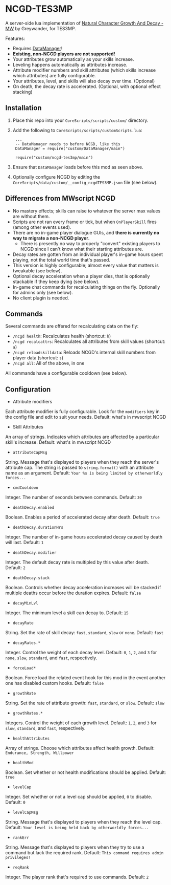 # NCGD-TES3MP

A server-side lua implementation of [Natural Character Growth And Decay - MW](https://www.nexusmods.com/morrowind/mods/44967) by Greywander, for TES3MP.

Features:

* Requires [DataManager](https://github.com/tes3mp-scripts/DataManager)!
* **Existing, non-NCGD players are not supported!**
* Your attributes grow automatically as your skills increase.
* Leveling happens automatically as attributes increase.
* Attribute modifier numbers and skill attributes (which skills increase which attributes) are fully configurable.
* Your attributes, level, and skills will also decay over time. (Optional)
* On death, the decay rate is accelerated. (Optional, with optional effect stacking)

## Installation

1. Place this repo into your `CoreScripts/scripts/custom/` directory.

1. Add the following to `CoreScripts/scripts/customScripts.lua`:

        ...
        -- DataManager needs to before NCGD, like this
        DataManager = require("custom/DataManager/main")

        require("custom/ncgd-tes3mp/main")

1. Ensure that `DataManager` loads before this mod as seen above.

1. Optionally configure NCGD by editing the `CoreScripts/data/custom/__config_ncgdTES3MP.json` file (see below).

## Differences from MWscript NCGD

* No mastery effects; skills can raise to whatever the server max values are without them.
* Scripts are not ran every frame or tick, but when `OnPlayerSkill` fires (among other events used).
* There are no in-game player dialogue GUIs, and **there is currently no way to migrate a non-NCGD player**.
    * There is presently no way to properly "convert" existing players to NCGD since I can't know what their starting attributes are.
* Decay rates are gotten from an individual player's in-game hours spent playing, not the total world time that's passed.
* This version is highly configurable; almost every value that matters is tweakable (see below).
* Optional decay acceleration when a player dies, that is optionally stackable if they keep dying (see below).
* In-game chat commands for recalculating things on the fly.  Optionally for admins only (see below).
* No client plugin is needed.

## Commands

Several commands are offered for recalculating data on the fly:

* `/ncgd health`: Recalculates health (shortcut: `h`)
* `/ncgd recalcattrs`: Recalculates all attributes from skill values (shortcut: `a`)
* `/ncgd reloadskilldata`: Reloads NCGD's internal skill numbers from player data (shortcut: `s`)
* `/ncgd all`: All of the above, in one

All commands have a configurable cooldown (see below).

## Configuration

* Attribute modifiers

Each attribute modifier is fully configurable.  Look for the `modifiers` key in the config file and edit to suit your needs.  Default: what's in mwscript NCGD

* Skill Attributes

An array of strings.  Indicates which attributes are affected by a particular skill's increase.  Default: what's in mwscript NCGD

* `attributeCapMsg`

String.  Message that's displayed to players when they reach the server's attribute cap.  The string is passed to `string.format()` with an attribute name as an argument.  Default: `Your %s is being limited by otherworldly forces...`

* `cmdCooldown`

Integer.  The number of seconds between commands.  Default: `30`

* `deathDecay.enabled`

Boolean.  Enables a period of accelerated decay after death.  Default: `true`

* `deathDecay.durationHrs`

Integer.  The number of in-game hours accelerated decay caused by death will last.  Default: `1`

* `deathDecay.modifier`

Integer.  The default decay rate is multipled by this value after death.  Default: `2`

* `deathDecay.stack`

Boolean.  Controls whether decay acceleration increases will be stacked if multiple deaths occur before the duration expires.  Default: `false`

* `decayMinLvl`

Integer.  The minimum level a skill can decay to.  Default: `15`

* `decayRate`

String.  Set the rate of skill decay: `fast`, `standard`, `slow` or `none`.  Default: `fast`

* `decayRates.*`

Integer.  Control the weight of each decay level.  Default: `0`, `1`, `2`, and `3` for `none`, `slow`, `standard`, and `fast`, respectively.

* `forceLoad*`

Boolean.  Force load the related event hook for this mod in the event another one has disabled custom hooks.  Default: `false`

* `growthRate`

String.  Set the rate of attribute growth:  `fast`, `standard`, or `slow`.  Default: `slow`

* `growthRates.*`

Integers.  Control the weight of each growth level.  Default: `1`, `2`, and `3` for `slow`, `standard`, and `fast`, respectively.

* `healthAttributes`

Array of strings.  Choose which attributes affect health growth.  Default: `Endurance, Strength, Willpower`

* `healthMod`

Boolean.  Set whether or not health modifications should be applied.  Default: `true`

* `levelCap`

Integer.  Set whether or not a level cap should be applied, `0` to disable.  Default: `0`

* `levelCapMsg`

String.  Message that's displayed to players when they reach the level cap.  Default: `Your level is being held back by otherworldly forces...`

* `rankErr`

String.  Message that's displayed to players when they try to use a command but lack the required rank.  Default: `This command requires admin privileges!`

* `reqRank`

Integer.  The player rank that's required to use commands.  Default: `2`
